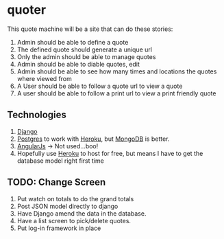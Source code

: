 quoter
======

This quote machine will be a site that can do these stories:

1. Admin should be able to define a quote
2. The defined quote should generate a unique url
3. Only the admin should be able to manage quotes
4. Admin should be able to diable quotes, edit
5. Admin should be able to see how many times and locations the quotes where viewed from
6. A User should be able to follow a quote url to view a quote
7. A user should be able to follow a print url to view a print friendly quote


Technologies
------------

1. [Django](https://www.djangoproject.com/)
2. [Postgres](http://www.postgresql.org/) to work with [Heroku](https://www.heroku.com/), but [MongoDB](http://www.mongodb.org/) is better.
3. [AngularJs](http://angularjs.org/) -> Not used...boo!
4. Hopefully use [Heroku](https://www.heroku.com/) to host for free, but means I have to get the database model right first time


TODO: Change Screen
-----------------

1. Put watch on totals to do the grand totals
2. Post JSON model directly to django
3. Have Django amend the data in the database.
4. Have a list screen to pick/delete quotes. 
5. Put log-in framework in place